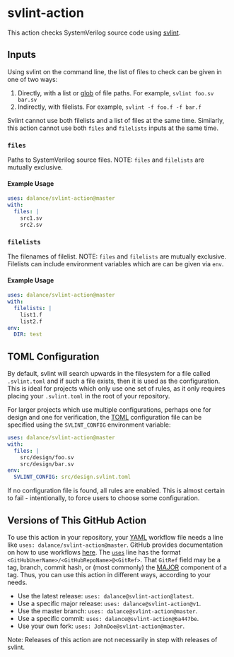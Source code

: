 
# svlint-action
This action checks SystemVerilog source code using
[svlint](https://github.com/dalance/svlint).


## Inputs
Using svlint on the command line, the list of files to check can be given in
one of two ways:
1. Directly, with a list or
  [glob](https://en.wikipedia.org/wiki/Glob_(programming)) of file paths.
  For example, `svlint foo.sv bar.sv`
2. Indirectly, with filelists.
  For example, `svlint -f foo.f -f bar.f`

Svlint cannot use both filelists and a list of files at the same time.
Similarly, this action cannot use both `files` and `filelists` inputs at the
same time.


### `files`
Paths to SystemVerilog source files.
NOTE: `files` and `filelists` are mutually exclusive.

#### Example Usage
```yaml
uses: dalance/svlint-action@master
with:
  files: |
    src1.sv
    src2.sv
```


### `filelists`
The filenames of filelist.
NOTE: `files` and `filelists` are mutually exclusive.
Filelists can include environment variables which are can be given via `env`.

#### Example Usage
```yaml
uses: dalance/svlint-action@master
with:
  filelists: |
    list1.f
    list2.f
env:
  DIR: test
```


## TOML Configuration
By default, svlint will search upwards in the filesystem for a file called
`.svlint.toml` and if such a file exists, then it is used as the configuration.
This is ideal for projects which only use one set of rules, as it only requires
placing your `.svlint.toml` in the root of your repository.

For larger projects which use multiple configurations, perhaps one for design
and one for verification, the [TOML](https://toml.io/en/) configuration file
can be specified using the `SVLINT_CONFIG` environment variable:
```yaml
uses: dalance/svlint-action@master
with:
  files: |
    src/design/foo.sv
    src/design/bar.sv
env:
  SVLINT_CONFIG: src/design.svlint.toml
```

If no configuration file is found, all rules are enabled.
This is almost certain to fail - intentionally, to force users to choose some
configuration.


## Versions of This GitHub Action
To use this action in your repository, your [YAML](https://yaml.org/) workflow
file needs a line like `uses: dalance/svlint-action@master`.
GitHub provides documentation on how to use workflows
[here](https://docs.github.com/en/actions/using-workflows).
The
[`uses`](https://docs.github.com/en/actions/using-workflows/workflow-syntax-for-github-actions#jobsjob_iduses)
line has the format `<GitHubUserName>/<GitHubRepoName>@<GitRef>`.
That `GitRef` field may be a tag, branch, commit hash, or (most commonly) the
[MAJOR](https://semver.org/) component of a tag.
Thus, you can use this action in different ways, according to your needs.

- Use the latest release: `uses: dalance@svlint-action@latest`.
- Use a specific major release: `uses: dalance@svlint-action@v1`.
- Use the master branch: `uses: dalance@svlint-action@master`.
- Use a specific commit: `uses: dalance@svlint-action@6a447be`.
- Use your own fork: `uses: JohnDoe@svlint-action@master`.

Note: Releases of this action are not necessarily in step with releases of
svlint.

